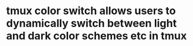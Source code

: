 # tmux color switch allows users to dynamically switch between light and dark color schemes etc in tmux






